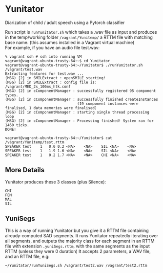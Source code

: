 # Yunitator
Diarization of child / adult speech using a Pytorch classifier

Run script is `runYunitator.sh` which takes a .wav file as input
and produces in the temp/working folder `/vagrant/Yunitemp/` a RTTM
file with matching base name. (this assumes installed in a Vagrant virtual machine)  
For example, if you have an audio file test.wav:
```
% vagrant ssh # ssh into running VM
vagrant@vagrant-ubuntu-trusty-64:~$ cd Yunitator 
vagrant@vagrant-ubuntu-trusty-64:~/Yunitator$ ./runYunitator.sh /vagrant/test.wav 
Extracting features for test.wav ...
(MSG) [2] in SMILExtract : openSMILE starting!
(MSG) [2] in SMILExtract : config file is: /vagrant/MED_2s_100ms_htk.conf
(MSG) [2] in cComponentManager : successfully registered 95 component types.
(MSG) [2] in cComponentManager : successfully finished createInstances
                                 (19 component instances were finalised, 1 data memories were finalised)
(MSG) [2] in cComponentManager : starting single thread processing loop
(MSG) [2] in cComponentManager : Processing finished! System ran for 1460 ticks.
DONE!

vagrant@vagrant-ubuntu-trusty-64:~/Yunitator$ cat /vagrant/Yunitemp/test.rttm
SPEAKER	test	1	0.0	0.2	<NA>	<NA>	SIL	<NA>	<NA>
SPEAKER	test	1	1.9	1.6	<NA>	<NA>	SIL	<NA>	<NA>
SPEAKER	test	1	0.2	1.7	<NA>	<NA>	CHI	<NA>	<NA>
```

## More Details
Yunitator produces these 3 classes (plus Silence):
```
CHI
FEM
MAL
SIL
```

## YuniSegs

This is a way of running Yunitator but you give it a RTTM file containing already-computed SAD segments. It runs Yunitator repeatedly iterating over all segments, and outputs the majority class for each segment in an RTTM file with extension `.yuniSegs.rttm`, with the same segments as the input RTTM (unless they were 0 duration)
It accepts 2 parameters, a WAV file, and an RTTM file, e.g:
```
~/Yunitator/runYuniSegs.sh /vagrant/test2.wav /vagrant/test2.rttm
```

